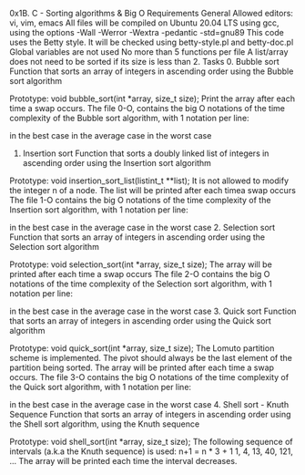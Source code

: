 0x1B. C - Sorting algorithms & Big O
Requirements
General
Allowed editors: vi, vim, emacs
All files will be compiled on Ubuntu 20.04 LTS using gcc, using the options -Wall -Werror -Wextra -pedantic -std=gnu89
This code uses the Betty style. It will be checked using betty-style.pl and betty-doc.pl
Global variables are not used
No more than 5 functions per file
A list/array does not need to be sorted if its size is less than 2.
Tasks
0. Bubble sort
Function that sorts an array of integers in ascending order using the Bubble sort algorithm

Prototype: void bubble_sort(int *array, size_t size);
Print the array after each time a swap occurs.
The file 0-O, contains the big O notations of the time complexity of the Bubble sort algorithm, with 1 notation per line:

in the best case
in the average case
in the worst case
1. Insertion sort
Function that sorts a doubly linked list of integers in ascending order using the Insertion sort algorithm

Prototype: void insertion_sort_list(listint_t **list);
It is not allowed to modify the integer n of a node.
The list will be printed after each timea swap occurs
The file 1-O contains the big O notations of the time complexity of the Insertion sort algorithm, with 1 notation per line:

in the best case
in the average case
in the worst case
2. Selection sort
Function that sorts an array of integers in ascending order using the Selection sort algorithm

Prototype: void selection_sort(int *array, size_t size);
The array will be printed after each time a swap occurs
The file 2-O contains the big O notations of the time complexity of the Selection sort algorithm, with 1 notation per line:

in the best case
in the average case
in the worst case
3. Quick sort
Function that sorts an array of integers in ascending order using the Quick sort algorithm

Prototype: void quick_sort(int *array, size_t size);
The Lomuto partition scheme is implemented.
The pivot should always be the last element of the partition being sorted.
The array will be printed after each time a swap occurs.
The file 3-O contains the big O notations of the time complexity of the Quick sort algorithm, with 1 notation per line:

in the best case
in the average case
in the worst case
4. Shell sort - Knuth Sequence
Function that sorts an array of integers in ascending order using the Shell sort algorithm, using the Knuth sequence

Prototype: void shell_sort(int *array, size_t size);
The following sequence of intervals (a.k.a the Knuth sequence) is used:
n+1 = n * 3 + 1
1, 4, 13, 40, 121, ...
The array will be printed each time the interval decreases.
